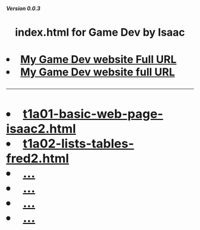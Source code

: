 <h5> Version 0.0.3</h5>
<h1 align=center>index.html for Game Dev by Isaac <h1>
<li><a href="..">My Game Dev website Full URL</a>
<li><a href="..">My Game Dev website full URL</a>
<hr>
<h3 The following only need the exact file name</h3>
<li><a href="t1a01-basic-web-page-isaac2.html">t1a01-basic-web-page-isaac2.html</a>
<li><a href="t1a02-lists-tables-isaac2.html">t1a02-lists-tables-fred2.html</a>
<li><a href="..">...</a>
<li><a href="..">...</a>
<li><a href="..">...</a>
<li><a href="..">...</a> 
